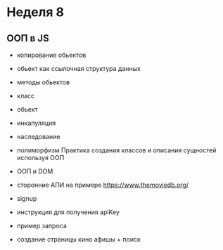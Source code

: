# Неделя 8

## ООП в JS

- копирование обьектов
- обьект как ссылочная структура данных
- методы обьектов
- класс
- обьект
- инкапуляция
- наследование
- полиморфизм
Практика создания классов и описания сущностей используя ООП

- ООП и DOM
- сторонние АПИ на примере https://www.themoviedb.org/
- signup 
- инструкция для получения apiKey
- пример запроса
- создание страницы кино афишы + поиск
